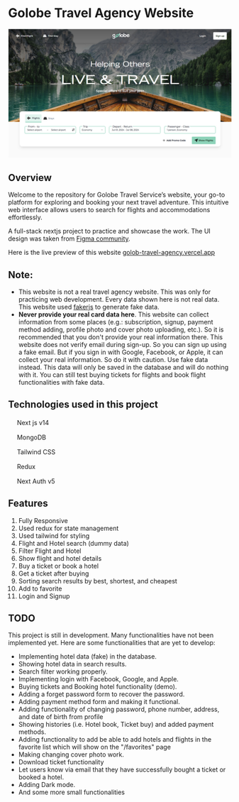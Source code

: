 # Golobe Travel Agency Website

![Home Screen Golobe Travel Agency](/preview.jpg)

## Overview

Welcome to the repository for Golobe Travel Service’s website, your go-to platform for exploring and booking your next travel adventure. This intuitive web interface allows users to search for flights and accommodations effortlessly.

A full-stack nextjs project to practice and showcase the work. The UI design was taken from [Figma community](https://www.figma.com/community/file/1182308758714734501/golobe-travel-agency-website).

Here is the live preview of this website [golob-travel-agency.vercel.app](https://golob-travel-agency.vercel.app)

## Note:

- This website is not a real travel agency website. This was only for practicing web development. Every data shown here is not real data. This website used [fakerjs](https://fakerjs.dev/) to generate fake data.
- **Never provide your real card data here**. This website can collect information from some places (e.g.: subscription, signup, payment method adding, profile photo and cover photo uploading, etc.). So it is recommended that you don't provide your real information there. This website does not verify email during sign-up. So you can sign up using a fake email. But if you sign in with Google, Facebook, or Apple, it can collect your real information. So do it with caution. Use fake data instead. This data will only be saved in the database and will do nothing with it. You can still test buying tickets for flights and book flight functionalities with fake data.

## Technologies used in this project

<img src="https://nextjs.org/favicon.ico" width="16" height="16"> Next js v14

<img src="https://www.mongodb.com/assets/images/global/favicon.ico" width="16" height="16"> MongoDB

<img src="https://tailwindcss.com/favicons/favicon-32x32.png?v=3" width="16" height="16"> Tailwind CSS

<img src="https://redux.js.org/img/favicon/favicon.ico" width="16" height="16"> Redux

<img src="https://authjs.dev/favicon-32x32.png" width="16" height="16"> Next Auth v5

## Features

1. Fully Responsive
2. Used redux for state management
3. Used tailwind for styling
4. Flight and Hotel search (dummy data)
5. Filter Flight and Hotel
6. Show flight and hotel details
7. Buy a ticket or book a hotel
8. Get a ticket after buying
9. Sorting search results by best, shortest, and cheapest
10. Add to favorite
11. Login and Signup

## TODO

This project is still in development. Many functionalities have not been implemented yet. Here are some functionalities that are yet to develop:

- Implementing hotel data (fake) in the database.
- Showing hotel data in search results.
- Search filter working properly.
- Implementing login with Facebook, Google, and Apple.
- Buying tickets and Booking hotel functionality (demo).
- Adding a forget password form to recover the password.
- Adding payment method form and making it functional.
- Adding functionality of changing password, phone number, address, and date of birth from profile
- Showing histories (i.e. Hotel book, Ticket buy) and added payment methods.
- Adding functionality to add be able to add hotels and flights in the favorite list which will show on the "/favorites" page
- Making changing cover photo work.
- Download ticket functionality
- Let users know via email that they have successfully bought a ticket or booked a hotel.
- Adding Dark mode.
- And some more small functionalities
